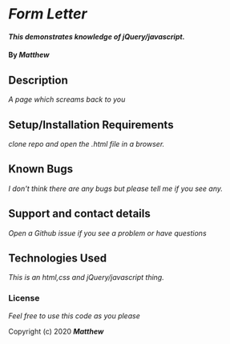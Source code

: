 # _Form Letter_

#### _This demonstrates knowledge of jQuery/javascript._

#### By _**Matthew**_

## Description

_A page which screams back to you_
## Setup/Installation Requirements

_clone repo and open the .html file in a browser._


## Known Bugs

_I don't think there are any bugs but please tell me if you see any._

## Support and contact details

_Open a Github issue if you see a problem or have questions_

## Technologies Used

_This is an html,css and jQuery/javascript thing._

### License

*Feel free to use this code as you please*

Copyright (c) 2020 **_Matthew_**